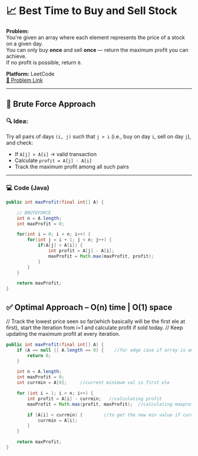 # 📈 Best Time to Buy and Sell Stock

**Problem:**  
You're given an array where each element represents the price of a stock on a given day.  
You can only buy **once** and sell **once** — return the maximum profit you can achieve.  
If no profit is possible, return `0`.

**Platform:** LeetCode  
[🔗 Problem Link](https://leetcode.com/problems/best-time-to-buy-and-sell-stock/)

---

## 🧠 Brute Force Approach

### 🔍 Idea:
Try all pairs of days `(i, j)` such that `j > i` (i.e., buy on day `i`, sell on day `j`), and check:
- If `A[j] > A[i]` → valid transaction
- Calculate `profit = A[j] - A[i]`
- Track the maximum profit among all such pairs

---

### 💻 Code (Java)

```java
public int maxProfit(final int[] A) {

    // BRUTEFORCE
    int n = A.length;
    int maxProfit = 0;

    for(int i = 0; i < n; i++) {
        for(int j = i + 1; j < n; j++) {
            if(A[j] > A[i]) {
                int profit = A[j] - A[i];
                maxProfit = Math.max(maxProfit, profit);
            }
        }
    }

    return maxProfit;
}
```

## ✅ Optimal Approach – O(n) time | O(1) space
// Track the lowest price seen so far(which basically will be the first ele at first),
    start the iteration from i=1 and calculate profit if sold today.
// Keep updating the maximum profit at every iteration.

```java
public int maxProfit(final int[] A) {
    if (A == null || A.length == 0) {    //for edge case if array is empty
        return 0;
    }

    int n = A.length;
    int maxProfit = 0;
    int currmin = A[0];     //current minimum val is first ele

    for (int i = 1; i < n; i++) {
        int profit = A[i] - currmin;   //calculating profit
        maxProfit = Math.max(profit, maxProfit);  //calculating maxprofit 

        if (A[i] < currmin) {        //to get the new min value if current i value is < currmin val
            currmin = A[i];
        }
    }

    return maxProfit;
}
```
